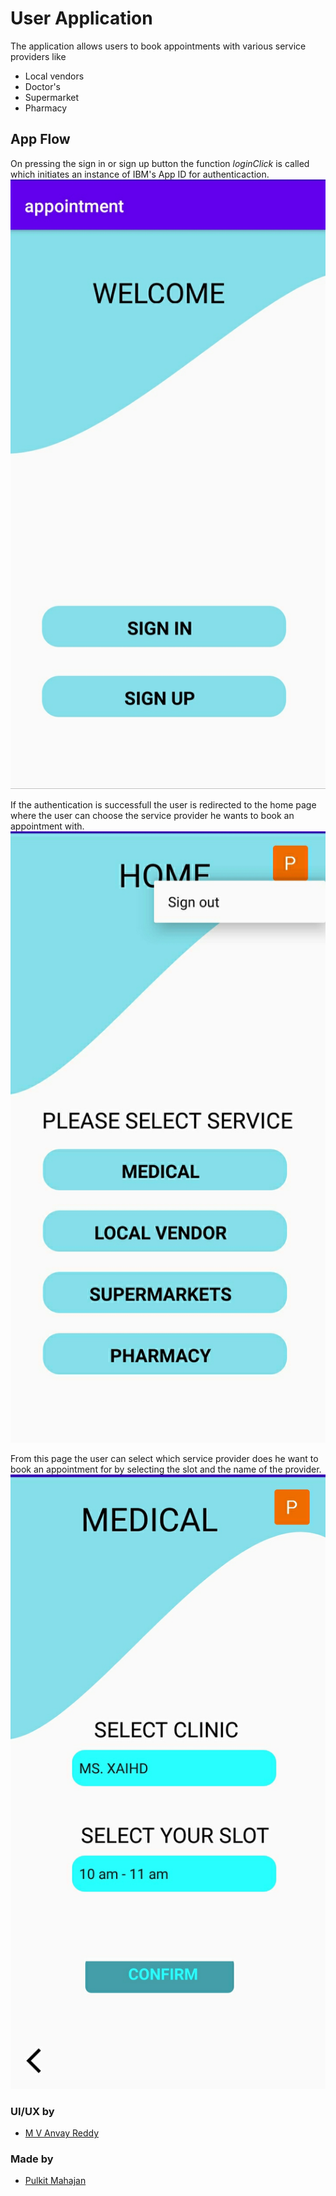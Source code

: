 # User Application

The application allows users to book appointments with various service providers like
* Local vendors
* Doctor's 
* Supermarket 
* Pharmacy

## App Flow
On pressing the sign in or sign up button the function *loginClick* is called which initiates an instance of IBM's App ID for authenticaction. 
![Landing page](resources/Landingpage.jpg) 

If the authentication is successfull the user is redirected to the home page where the user can choose the service provider he wants to book an appointment with. 
![Home page](resources/Homepage.jpg) 

From this page the user can select which service provider does he want to book an appointment for by selecting the slot and the name of the provider.
![Booking page](resources/bookingpage.jpg)

### UI/UX by
* [M V Anvay Reddy](https://github.com/Anvay-Reddy)

### Made by
* [Pulkit Mahajan](https://github.com/pulkitmahajan23)